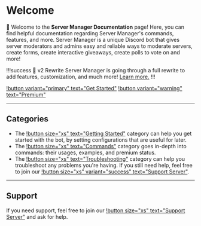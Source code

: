# Welcome
:wave: Welcome to the **Server Manager Documentation** page! Here, you can find helpful documentation regarding Server Manager's commands, features, and more. Server Manager is a unique Discord bot that gives server moderators and admins easy and reliable ways to moderate servers, create forms, create interactive giveaways, create polls to vote on and more!

!!!success 🔖 v2 Rewrite
Server Manager is going through a full rewrite to add features, customization, and much more! [Learn more.](/updates/v2-rewrite)
!!!


[!button variant="primary" text="Get Started"](getting-started.md) [!button variant="warning" text="Premium"](https://servermanagerbot.ml/premium)

---

## Categories
- The [!button size="xs" text="Getting Started"](getting-started.md) category can help you get started with the bot, by setting configurations that are useful for later.
- The [!button size="xs" text="Commands"](commands/) category goes in-depth into commands: their usages, examples, and premium status.
- The [!button size="xs" text="Troubleshooting"](troubleshooting.md) category can help you troubleshoot any problems you're having. If you still need help, feel free to join our [!button size="xs" variant="success" text="Support Server"](https://servermanagerbot.ml/support).

---

## Support
If you need support, feel free to join our [!button size="xs" text="Support Server"](https://servermanagerbot.ml) and ask for help.

